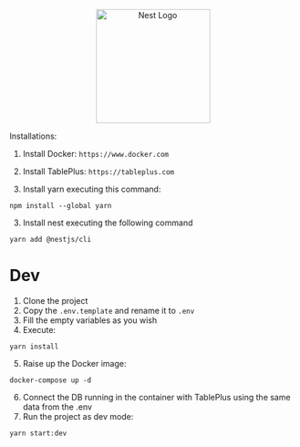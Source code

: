 <p align="center">
  <a href="http://nestjs.com/" target="blank"><img src="https://nestjs.com/img/logo-small.svg" width="200" alt="Nest Logo" /></a>
</p>


Installations: 
1. Install Docker: `https://www.docker.com`
2. Install TablePlus: `https://tableplus.com`

1. Install yarn executing this command:
```
npm install --global yarn
```
3. Install nest executing the following command
```
yarn add @nestjs/cli
```

# Dev

1. Clone the project
2. Copy the ```.env.template``` and rename it to ```.env```
3. Fill the empty variables as you wish
4. Execute:
```
yarn install
```
5. Raise up the Docker image:
```
docker-compose up -d
```
6. Connect the DB running in the container with TablePlus using the same data from the .env
7. Run the project as dev mode:
```
yarn start:dev
```
